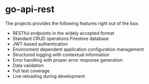 # go-api-rest

The projects provides the following features right out of the box:

* RESTful endpoints in the widely accepted format
* Standard CRUD operations Firestore database
* JWT-based authentication
* Environment dependent application configuration management
* Structured logging with contextual information
* Error handling with proper error response generation
* Data validation
* Full test coverage
* Live reloading during development
